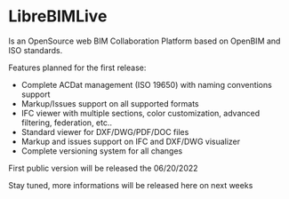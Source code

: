 # LibreBIMLive

Is an OpenSource web BIM Collaboration Platform based on OpenBIM and ISO standards.

Features planned for the first release:

- Complete ACDat management (ISO 19650) with naming conventions support
- Markup/Issues support on all supported formats 
- IFC viewer with multiple sections, color customization, advanced filtering, federation, etc..
- Standard viewer for DXF/DWG/PDF/DOC files
- Markup and issues support on IFC and DXF/DWG visualizer
- Complete versioning system for all changes

First public version will be released the 06/20/2022

Stay tuned, more informations will be released here on next weeks
